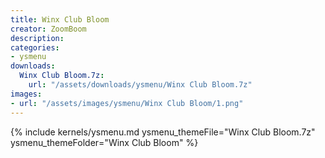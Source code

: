 ```yaml
---
title: Winx Club Bloom
creator: ZoomBoom
description: 
categories:
- ysmenu
downloads:
  Winx Club Bloom.7z:
    url: "/assets/downloads/ysmenu/Winx Club Bloom.7z"
images:
- url: "/assets/images/ysmenu/Winx Club Bloom/1.png"
---
```


{% include kernels/ysmenu.md ysmenu_themeFile="Winx Club Bloom.7z" ysmenu_themeFolder="Winx Club Bloom" %}
